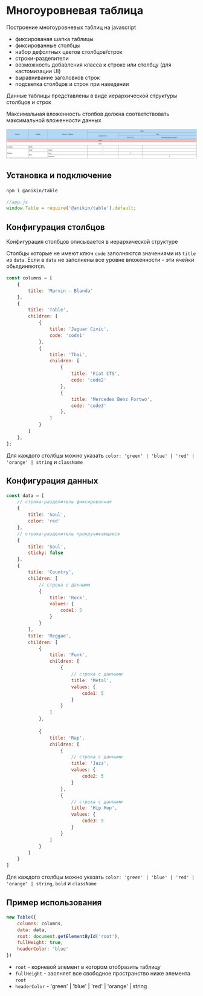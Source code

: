# Многоуровневая таблица
Построение многоуровневых таблиц на javascript

- фиксированая шапка таблицы
- фиксированные столбцы
- набор дефолтных цветов столбцов/строк
- строки-разделители
- возможность добавления класса к строке или столбцу (для кастомизации UI)
- выравнивание заголовков строк
- подсветка столбцов и строк при наведении

Данные таблицы представлены в виде иерархической структуры столбцов и строк

Максимальная вложенность столбов должна соответствовать максимальной вложенности данных

![img_1.png](img_1.png)

## Установка и подключение
`npm i @anikin/table`

```javascript
//app.js
window.Table = require('@anikin/table').default;
```

## Конфигурация столбцов
Конфигурация столбцов описывается в иерархической структуре

Столбцы которые не имеют ключ `code` заполняются значениями из `title` из `data`. Если в `data` не заполнены все уровне вложенности - эти ячейки обьядиняются.   

```javascript
const сolumns = [
    {
        title: 'Marvin - Blanda'
    },
    {
        title: 'Table',
        children: [
            {
                title: 'Jaguar Civic',
                code: 'code1'
            },
            {
                title: 'Thai',
                children: [
                    {
                        title: 'Fiat CTS',
                        code: 'code2'
                    },
                    {
                        title: 'Mercedes Benz Fortwo',
                        code: 'code3'
                    },
                ]
            }
        ]
    },
];
```

Для каждого столбцы можно указать `color: 'green' | 'blue' | 'red' | 'orange' | string` и `className`

## Конфигурация данных

```javascript
const data = [
    // строка-разделитель фиксированная
    {
        title: 'Soul',
        color: 'red'
    },
    // строка-разделитель прокручивающаеся
    {
        title: 'Soul',
        sticky: false
    },
    {
        title: 'Country',
        children: [
            // строка c данными
            {
                title: 'Rock',
                values: {
                    code1: 5
                }
            }
        ],
        title: 'Reggae',
        children: [
            {
                title: 'Funk',
                children: [
                    {
                        // строка c данными
                        title: 'Metal',
                        values: {
                            code1: 5
                        }
                    }
                ]
            },

            {
                title: 'Rap',
                children: [
                    {
                        // строка c данными
                        title: 'Jazz',
                        values: {
                            code2: 5
                        }
                    },
                    {
                        // строка c данными
                        title: 'Hip Hop',
                        values: {
                            code3: 5
                        }
                    }                    
                ]
            }
        ]
    }
]
```

Для каждого столбцы можно указать `color: 'green' | 'blue' | 'red' | 'orange' | string`, `bold` и `className`


## Пример использования

```javascript
new Table({
    columns: columns,
    data: data,
    root: document.getElementById('root'),
    fullHeight: true,
    headerColor: 'blue'
})
```

- `root` - корневой элемент в котором отобразить таблицу 
- `fullHeight` - заолняет все свободное пространство ниже элемента  `root`
- `headerColor` - 'green' | 'blue' | 'red' | 'orange' | string